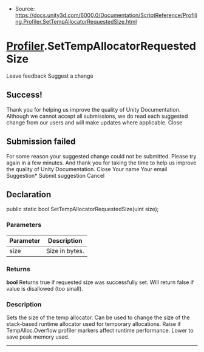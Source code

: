 * Source: https://docs.unity3d.com/6000.0/Documentation/ScriptReference/Profiling.Profiler.SetTempAllocatorRequestedSize.html

#  [Profiler](https://docs.unity3d.com/6000.0/Documentation/ScriptReference/Profiling.Profiler.html).SetTempAllocatorRequestedSize
Leave feedback
Suggest a change
## Success!
Thank you for helping us improve the quality of Unity Documentation. Although we cannot accept all submissions, we do read each suggested change from our users and will make updates where applicable.
Close
## Submission failed
For some reason your suggested change could not be submitted. Please <a>try again</a> in a few minutes. And thank you for taking the time to help us improve the quality of Unity Documentation.
Close
Your name Your email Suggestion* Submit suggestion
Cancel
## Declaration
public static bool SetTempAllocatorRequestedSize(uint size); 
### Parameters
Parameter | Description  
---|---  
size | Size in bytes.  
### Returns
**bool** Returns true if requested size was successfully set. Will return false if value is disallowed (too small). 
### Description
Sets the size of the temp allocator.
Can be used to change the size of the stack-based runtime allocator used for temporary allocations. Raise if TempAlloc.Overflow profiler markers affect runtime performance. Lower to save peak memory used.
* * *
